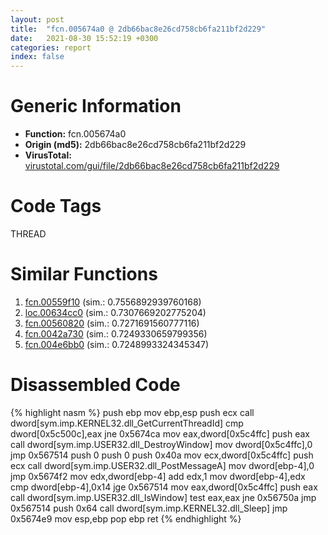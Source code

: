 ```yaml
---
layout: post
title:  "fcn.005674a0 @ 2db66bac8e26cd758cb6fa211bf2d229"
date:   2021-08-30 15:52:19 +0300
categories: report
index: false
---
```


# Generic Information
- **Function:** fcn.005674a0
- **Origin (md5):** 2db66bac8e26cd758cb6fa211bf2d229
- **VirusTotal:** [virustotal.com/gui/file/2db66bac8e26cd758cb6fa211bf2d229][virustotal_ref]

# Code Tags
<span class="tag" id="THREAD">THREAD</span>


# Similar Functions

1. [fcn.00559f10][similar_1_ref] (sim.: 0.7556892939760168)
2. [loc.00634cc0][similar_2_ref] (sim.: 0.7307669202775204)
3. [fcn.00560820][similar_3_ref] (sim.: 0.7271691560777116)
4. [fcn.0042a730][similar_4_ref] (sim.: 0.7249330659799356)
5. [fcn.004e6bb0][similar_5_ref] (sim.: 0.7248993324345347)


# Disassembled Code

{% highlight nasm %}
push ebp
mov ebp,esp
push ecx
call dword[sym.imp.KERNEL32.dll_GetCurrentThreadId]
cmp dword[0x5c500c],eax
jne 0x5674ca
mov eax,dword[0x5c4ffc]
push eax
call dword[sym.imp.USER32.dll_DestroyWindow]
mov dword[0x5c4ffc],0
jmp 0x567514
push 0
push 0
push 0x40a
mov ecx,dword[0x5c4ffc]
push ecx
call dword[sym.imp.USER32.dll_PostMessageA]
mov dword[ebp-4],0
jmp 0x5674f2
mov edx,dword[ebp-4]
add edx,1
mov dword[ebp-4],edx
cmp dword[ebp-4],0x14
jge 0x567514
mov eax,dword[0x5c4ffc]
push eax
call dword[sym.imp.USER32.dll_IsWindow]
test eax,eax
jne 0x56750a
jmp 0x567514
push 0x64
call dword[sym.imp.KERNEL32.dll_Sleep]
jmp 0x5674e9
mov esp,ebp
pop ebp
ret 
{% endhighlight %}


[similar_1_ref]: /report/fcn.00559f10@2db66bac8e26cd758cb6fa211bf2d229
[similar_2_ref]: /report/loc.00634cc0@d65363c7c6c188277432c9e4251c44e5
[similar_3_ref]: /report/fcn.00560820@2db66bac8e26cd758cb6fa211bf2d229
[similar_4_ref]: /report/fcn.0042a730@279a61b1e76da49531f1f16fd1102a2d
[similar_5_ref]: /report/fcn.004e6bb0@279a61b1e76da49531f1f16fd1102a2d
[virustotal_ref]: https://www.virustotal.com/gui/file/2db66bac8e26cd758cb6fa211bf2d229
